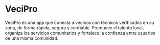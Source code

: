 # VeciPro
VeciPro es una app que conecta a vecinos con técnicos verificados en su zona, de forma rápida, segura y confiable. Promueve el talento local, organiza los servicios comunitarios y fortalece la confianza entre usuarios de una misma comunidad.

